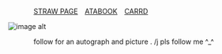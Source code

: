 
⠀⠀⠀⠀⠀[STRAW PAGE](https://pbalim3.straw.page/) ⠀[ATABOOK](https://pbalim.atabook.org/)⠀ [CARRD](https://pbalim.carrd.co/)

![image alt](https://i.imgur.com/LmfQ9fS.jpeg)

⠀⠀⠀⠀⠀follow for an autograph and picture . /j pls follow me ^_^
<!--
**5orrows/5orrows** is a ✨ _special_ ✨ repository because its `README.md` (this file) appears on your GitHub profile.

Here are some ideas to get you started:

- 🔭 I’m currently working on ...
- 🌱 I’m currently learning ...
- 👯 I’m looking to collaborate on ...
- 🤔 I’m looking for help with ...
- 💬 Ask me about ...
- 📫 How to reach me: ...
- 😄 Pronouns: ...
- ⚡ Fun fact: ...
-->
